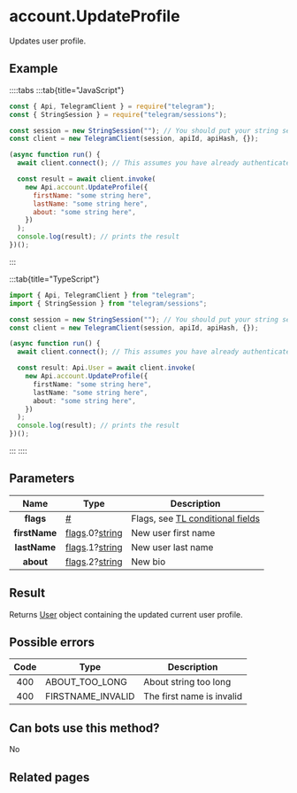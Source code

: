 # account.UpdateProfile

Updates user profile.

## Example

::::tabs
:::tab{title="JavaScript"}

```js
const { Api, TelegramClient } = require("telegram");
const { StringSession } = require("telegram/sessions");

const session = new StringSession(""); // You should put your string session here
const client = new TelegramClient(session, apiId, apiHash, {});

(async function run() {
  await client.connect(); // This assumes you have already authenticated with .start()

  const result = await client.invoke(
    new Api.account.UpdateProfile({
      firstName: "some string here",
      lastName: "some string here",
      about: "some string here",
    })
  );
  console.log(result); // prints the result
})();
```

:::

:::tab{title="TypeScript"}

```ts
import { Api, TelegramClient } from "telegram";
import { StringSession } from "telegram/sessions";

const session = new StringSession(""); // You should put your string session here
const client = new TelegramClient(session, apiId, apiHash, {});

(async function run() {
  await client.connect(); // This assumes you have already authenticated with .start()

  const result: Api.User = await client.invoke(
    new Api.account.UpdateProfile({
      firstName: "some string here",
      lastName: "some string here",
      about: "some string here",
    })
  );
  console.log(result); // prints the result
})();
```

:::
::::

## Parameters

|     Name      | Type                                                                                                                           | Description                                                                                             |
| :-----------: | ------------------------------------------------------------------------------------------------------------------------------ | ------------------------------------------------------------------------------------------------------- |
|   **flags**   | [#](https://core.telegram.org/type/%23)                                                                                        | Flags, see [TL conditional fields](https://core.telegram.org/mtproto/TL-combinators#conditional-fields) |
| **firstName** | [flags](https://core.telegram.org/mtproto/TL-combinators#conditional-fields).0?[string](https://core.telegram.org/type/string) | New user first name                                                                                     |
| **lastName**  | [flags](https://core.telegram.org/mtproto/TL-combinators#conditional-fields).1?[string](https://core.telegram.org/type/string) | New user last name                                                                                      |
|   **about**   | [flags](https://core.telegram.org/mtproto/TL-combinators#conditional-fields).2?[string](https://core.telegram.org/type/string) | New bio                                                                                                 |

## Result

Returns [User](https://core.telegram.org/type/User) object containing the updated current user profile.

## Possible errors

| Code | Type              | Description               |
| :--: | ----------------- | ------------------------- |
| 400  | ABOUT_TOO_LONG    | About string too long     |
| 400  | FIRSTNAME_INVALID | The first name is invalid |

## Can bots use this method?

No

## Related pages
